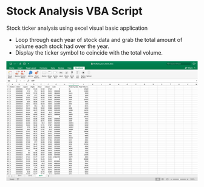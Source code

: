 # Stock Analysis VBA Script
Stock ticker analysis using excel visual basic application
- Loop through each year of stock data and grab the total amount of volume each stock had over the year.
- Display the ticker symbol to coincide with the total volume.

![Stock Data Analysis Image](https://github.com/abdulib/Stock-Analysis-VBA-/blob/master/Stock%20Analysis%20VBA%20ScreenShoot.png)
